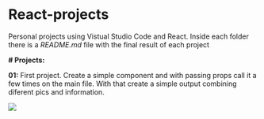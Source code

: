 # React-projects
Personal projects using Vistual Studio Code and React. Inside each folder there is a *README.md* file with the final result of each project

**# Projects:**

**01:** First project. Create a simple component and with passing props call it a few times on the main file. With that create a simple output combining diferent pics and information.

![](.../Final-Result.jpg)
